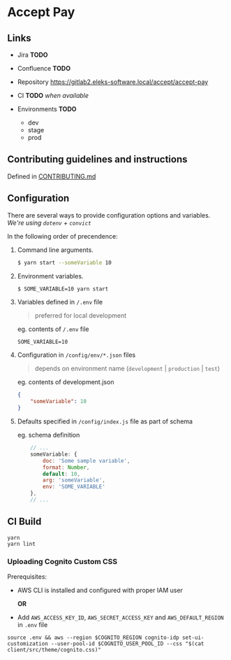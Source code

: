 # Accept Pay

## Links

*   Jira **TODO**
*   Confluence **TODO**
*   Repository https://gitlab2.eleks-software.local/accept/accept-pay
*   CI **TODO** _when available_
*   Environments **TODO**

    *   dev
    *   stage
    *   prod

## Contributing guidelines and instructions

Defined in [CONTRIBUTING.md](CONTRIBUTING.md)

## Configuration

There are several ways to provide configuration options and variables.
_We're using `dotenv` + `convict`_

In the following order of precendence:

1.  Command line arguments.

    ```sh
    $ yarn start --someVariable 10
    ```

2.  Environment variables.

    ```sh
    $ SOME_VARIABLE=10 yarn start
    ```

3.  Variables defined in `/.env` file

    > preferred for local development

    eg. contents of `/.env` file

    ```
    SOME_VARIABLE=10
    ```

4.  Configuration in `/config/env/*.json` files

    > depends on environment name (`development` | `production` | `test`)

    eg. contents of development.json

    ```json
    {
        "someVariable": 10
    }
    ```

5.  Defaults specified in `/config/index.js` file as part of schema

    eg. schema definition

    ```javascript
        // ...
        someVariable: {
            doc: 'Some sample variable',
            format: Number,
            default: 10,
            arg: 'someVariable',
            env: 'SOME_VARIABLE'
        },
        // ...
    ```

## CI Build

```
yarn
yarn lint
```

### Uploading Cognito Custom CSS

Prerequisites:

*   AWS CLI is installed and configured with proper IAM user

    **OR**

*   Add `AWS_ACCESS_KEY_ID`, `AWS_SECRET_ACCESS_KEY` and `AWS_DEFAULT_REGION` in `.env` file

```
source .env && aws --region $COGNITO_REGION cognito-idp set-ui-customization --user-pool-id $COGNITO_USER_POOL_ID --css "$(cat client/src/theme/cognito.css)"
```
